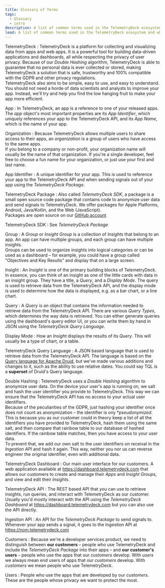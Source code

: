 ```yaml
---
title: Glossary of Terms
tags:
  - Glossary
  - intro
description: A list of common terms used in the TelemetryDeck ecosystem and what they mean
lead: A list of common terms used in the TelemetryDeck ecosystem and what they mean.
---
```


TelemetryDeck
: TelemetryDeck is a platform for collecting and visualizing data from apps and web apps. It is a powerful tool for building data-driven applications and dashboards, all while respecting the privacy of user privacy. Because of our _Double Hashing_ algorithm, TelemetryDeck is able to guarantee that no personal data is ever collected or stored, making TelemetryDeck a solution that is safe, trustworthy and 100% compatible with the GDPR and other privacy regulations.  
TelemetryDeck also aims to be simple, easy to use, and easy to understand. You should not need a horde of data scientists and analysts to improve your app. Instead, we'll try and help you find the low hanging fruit to make your app more efficient.

App
: In TelemetryDeck, an app is a reference to one of your released apps. The _app_ object's most important properties are its _App Identifier_, which uniquely references your app to the TelemetryDeck API, and its _App Name_, which is the name of your app.

Organization
: Because TelemetryDeck allows multiple users to share access to their apps, an _organization_ is a group of users who have access to the same apps.  
If you belong to a company or non-profit, your organization name will usually be the name of that organization. If you're a single developer, feel free to choose a fun name for your organization, or just use your first and last name.

App Identifier
: A unique identifier for your app. This is used to reference your app to the TelemetryDeck API and when sending signals out of your app using the _TelemetryDeck Package_.

TelemetryDeck Package
: Also called _TelemetryDeck SDK_, a package is a small open source code package that contains code to anonymize user data and send signals to TelemetryDeck. We offer packages for Apple Platforms, Android, Java/Kotlin, and the Web (JavaScript).  
Packages are open source on our [GitHub account](https://github.com/TelemetryDeck)

TelemetryDeck SDK
: See _TelemetryDeck Package_

Group
: A _Group_ or _Insight Group_ is a collection of _Insights_ that belong to an app. An app can have multiple groups, and each group can have multiple insights.  
Groups can be used to organize insights into logical categories or can be used as a dashboard – for example, you could have a group called "Objectives and Key Results" and display that on a large screen.

Insight
: An _Insight_ is one of the primary building blocks of TelemetryDeck. In essence, you can think of an insight as one of the little cards with data in an insight group. They have a title, a _Query_, and a _Display Mode_. The query is used to retrieve data from the TelemetryDeck API, and the display mode is used to determine how the data is displayed, e.g. as a bar chart, or a line chart.

Query
: A _Query_ is an object that contains the information needed to retrieve data from the TelemetryDeck API. There are various _Query Types_, which determines the way data is retrieved. You can either generate queries using the dashboard's query editor UI, or you can write them by hand in JSON using the _TelemetryDeck Query Language_.

Display Mode
: How an _Insight_ displays the results of its _Query_. This will usually be a type of chart, or a table.

TelemetryDeck Query Language
: A JSON based language that is used to retrieve data from the TelemetryDeck API. The language is based on the [Query language for Apache Druid](hhttps://druid.apache.org/docs/latest/querying/querying.html), but we've made various additions and changes to it, such as the ability to use relative dates. You could say TQL is a **superset** of Druid's Query language.

Double Hashing
: TelemetryDeck uses a _Double Hashing_ algorithm to anonymize user data. On the device your user's app is running on, we salt and hash the user identifier you provide to TelemetryDeck. This way we can ensure that the TelemetryDeck API has no access to your actual user identifiers.  
Because of the peculiarities of the GDPR, just hashing your identifier once does not count as anonymization – the identifier is ony \*_pseudonymized_. This is because you as our customer could in theory keep a list of all the identifiers you have provided to TelemetryDeck, hash them using the same salt, and then compare that rainbow table to our database of hashed identifiers. If the rainbow table matches, then you have access to your user data.  
To prevent that, we add our own salt to the user identifiers on receival in the _Ingestion API_ and hash it again. This way, neither you nor us can reverse engineer the original identifier, even with additional data.

TelemetryDeck Dashboard
: Our main user interface for our customers. A web application available at https://dashboard.telemetrydeck.com that allows our customers to create and manage their _Apps_ and _Insight Groups_, and view and edit their _Insights_.

TelemetryDeck API
: The REST based API that you can use to retrieve insights, run queries, and interact with TelemetryDeck as our customer. Usually you'd mostly interact with the API using the _TelemetryDeck Dashboard_ at https://dashboard.telemetrydeck.com but you can also use the API directly.

Ingestion API
: An API for the _TelemetryDeck Package_ to send signals to. Whenever your app sends a signal, it goes to the Ingestion API at https://nom.telemetrydeck.com

Customers
: Because we're a developer services product, we need to distinguish between **our customers** – people who use TelemetryDeck and include the _TelemetryDeck Package_ into their apps – and **our customer's users** – people who use the apps that our _customers_ develop. With _users_ we always mean end users of apps that our _customers_ develop. With _customers_ we mean people who use TelemetryDeck.

Users
: People who use the apps that are developed by our _customers_. These are the people whose privacy we want to protect the most.
